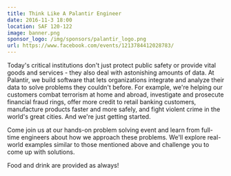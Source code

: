 ```yaml
---
title: Think Like A Palantir Engineer
date: 2016-11-3 18:00
location: SAF 120-122
image: banner.png
sponsor_logo: /img/sponsors/palantir_logo.png
url: https://www.facebook.com/events/1213784412028783/
---
```


Today's critical institutions don't just protect public safety or provide vital goods and services - they also deal with astonishing amounts of data. At Palantir, we build software that lets organizations integrate and analyze their data to solve problems they couldn't before. For example, we're helping our customers combat terrorism at home and abroad, investigate and prosecute financial fraud rings, offer more credit to retail banking customers, manufacture products faster and more safely, and fight violent crime in the world's great cities. And we're just getting started.

Come join us at our hands-on problem solving event and learn from full-time engineers about how we approach these problems. We'll explore real-world examples similar to those mentioned above and challenge you to come up with solutions.

Food and drink are provided as always!
